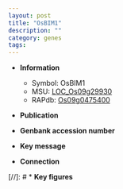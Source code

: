 ```yaml
---
layout: post
title: "OsBIM1"
description: ""
category: genes
tags: 
---
```


* **Information**  
    + Symbol: OsBIM1  
    + MSU: [LOC_Os09g29930](http://rice.uga.edu/cgi-bin/ORF_infopage.cgi?orf=LOC_Os09g29930)  
    + RAPdb: [Os09g0475400](http://rapdb.dna.affrc.go.jp/viewer/gbrowse_details/irgsp1?name=Os09g0475400)  

* **Publication**  

* **Genbank accession number**  

* **Key message**  

* **Connection**  

[//]: # * **Key figures**  


